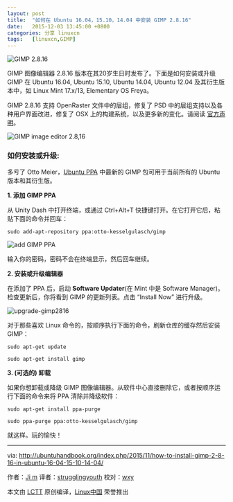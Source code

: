 ```yaml
---
layout: post
title:	"如何在 Ubuntu 16.04，15.10，14.04 中安装 GIMP 2.8.16"
date:	2015-12-03 13:45:00 +0800 
categories:	分享 linuxcn 
tags:	[linuxcn,GIMP]
---
```



![GIMP 2.8.16](/Asserts/Images//attachment/album/201512/03/074612zreh2jzy8z8pysru.png)


GIMP 图像编辑器 2.8.16 版本在其20岁生日时发布了。下面是如何安装或升级 GIMP 在 Ubuntu 16.04, Ubuntu 15.10, Ubuntu 14.04, Ubuntu 12.04 及其衍生版本中，如 Linux Mint 17.x/13, Elementary OS Freya。


GIMP 2.8.16 支持 OpenRaster 文件中的层组，修复了 PSD 中的层组支持以及各种用户界面改进，修复了 OSX 上的构建系统，以及更多新的变化。请阅读 [官方声明](http://www.gimp.org/news/2015/11/22/20-years-of-gimp-release-of-gimp-2816/)。


![GIMP image editor 2.8,16](/Asserts/Images//attachment/album/201512/03/074613evzxo3o1xfujlsmf.jpg)


### 如何安装或升级:


多亏了 Otto Meier，[Ubuntu PPA](https://launchpad.net/%7Eotto-kesselgulasch/+archive/ubuntu/gimp) 中最新的 GIMP 包可用于当前所有的 Ubuntu 版本和其衍生版。


**1. 添加 GIMP PPA**


从 Unity Dash 中打开终端，或通过 Ctrl+Alt+T 快捷键打开。在它打开它后，粘贴下面的命令并回车：



```
sudo add-apt-repository ppa:otto-kesselgulasch/gimp

```

![add GIMP PPA](/Asserts/Images//attachment/album/201512/03/074613mgdm6xc6g4cxx9ze.jpg)


输入你的密码，密码不会在终端显示，然后回车继续。


**2. 安装或升级编辑器**


在添加了 PPA 后，启动 **Software Updater**(在 Mint 中是 Software Manager)。检查更新后，你将看到 GIMP 的更新列表。点击 “Install Now” 进行升级。


![upgrade-gimp2816](/Asserts/Images//attachment/album/201512/03/074614pmc7hlyqgqy3j3ja.jpg)


对于那些喜欢 Linux 命令的，按顺序执行下面的命令，刷新仓库的缓存然后安装 GIMP：



```
sudo apt-get update

sudo apt-get install gimp

```

**3. (可选的) 卸载**


如果你想卸载或降级 GIMP 图像编辑器。从软件中心直接删除它，或者按顺序运行下面的命令来将 PPA 清除并降级软件：



```
sudo apt-get install ppa-purge

sudo ppa-purge ppa:otto-kesselgulasch/gimp

```

就这样。玩的愉快！




---


via: <http://ubuntuhandbook.org/index.php/2015/11/how-to-install-gimp-2-8-16-in-ubuntu-16-04-15-10-14-04/>


作者：[Ji m](http://ubuntuhandbook.org/index.php/about/) 译者：[strugglingyouth](https://github.com/strugglingyouth) 校对：[wxy](https://github.com/wxy)


本文由 [LCTT](https://github.com/LCTT/TranslateProject) 原创编译，[Linux中国](https://linux.cn/) 荣誉推出
